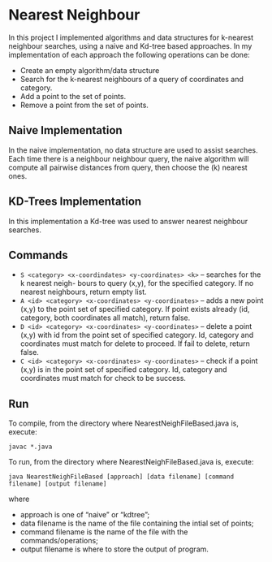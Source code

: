 # Nearest Neighbour
In this project I implemented algorithms and data structures for k-nearest neighbour searches, using a naive and Kd-tree based approaches. In my implementation of each approach the following operations can be done:
* Create an empty algorithm/data structure
* Search for the k-nearest neighbours of a query of coordinates and category.
* Add a point to the set of points.
* Remove a point from the set of points.

## Naive Implementation 
In the naive implementation, no data structure are used to assist searches. Each time there is a neighbour neighbour query, the naive algorithm will compute all pairwise distances from query, then choose the (k) nearest ones.

## KD-Trees Implementation
In this implementation a Kd-tree was used to answer nearest neighbour searches.

## Commands
* `S <category> <x-coordindates> <y-coordinates> <k>` – searches for the k nearest neigh-
bours to query (x,y), for the specified category. If no nearest neighbours, return empty list.
* `A <id> <category> <x-coordinates> <y-coordinates>` – adds a new point (x,y) to the point
set of specified category. If point exists already (id, category, both coordinates all match), return
false.
* `D <id> <category> <x-coordinates> <y-coordinates>` – delete a point (x,y) with id from
the point set of specified category. Id, category and coordinates must match for delete to proceed.
If fail to delete, return false.
* `C <id> <category> <x-coordinates> <y-coordinates>` – check if a point (x,y) is in the point
set of specified category. Id, category and coordinates must match for check to be success.

## Run
To compile, from the directory where NearestNeighFileBased.java is, execute:
```
javac *.java
```
To run, from the directory where NearestNeighFileBased.java is, execute:
```
java NearestNeighFileBased [approach] [data filename] [command filename] [output filename]
```
where
* approach is one of “naive” or “kdtree”;
* data filename is the name of the file containing the intial set of points;
* command filename is the name of the file with the commands/operations;
* output filename is where to store the output of program.
